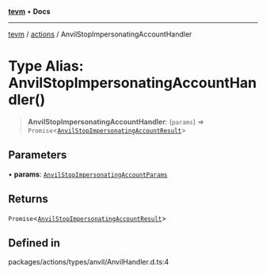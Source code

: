 [**tevm**](../../README.md) • **Docs**

***

[tevm](../../modules.md) / [actions](../README.md) / AnvilStopImpersonatingAccountHandler

# Type Alias: AnvilStopImpersonatingAccountHandler()

> **AnvilStopImpersonatingAccountHandler**: (`params`) => `Promise`\<[`AnvilStopImpersonatingAccountResult`](AnvilStopImpersonatingAccountResult.md)\>

## Parameters

• **params**: [`AnvilStopImpersonatingAccountParams`](AnvilStopImpersonatingAccountParams.md)

## Returns

`Promise`\<[`AnvilStopImpersonatingAccountResult`](AnvilStopImpersonatingAccountResult.md)\>

## Defined in

packages/actions/types/anvil/AnvilHandler.d.ts:4
